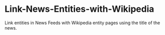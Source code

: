Link-News-Entities-with-Wikipedia
=================================

Link entities in News Feeds with Wikipedia entity pages using the title of the news.
